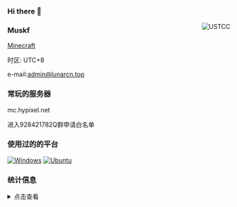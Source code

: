 ### Hi there 👋
<!--suppress HtmlDeprecatedAttribute -->
<img align="right" src="https://mc-heads.net/head/USTCC" alt="USTCC">

### Muskf

[Minecraft](https://www.minecraft.net/) 

时区: UTC+8

e-mail:admin@lunarcn.top


### 常玩的服务器
mc.hypixel.net


进入928421782Q群申请白名单

### 使用过的的平台

[![Windows](https://img.shields.io/badge/-Windows-black?logo=Windows&logoColor=fff)](https://www.microsoft.com/zh-cn/windows)
[![Ubuntu](https://img.shields.io/badge/-Ubuntu-black?logo=Ubuntu&logoColor=fff)](https://ubuntu.com/)

### 统计信息

<details>
  <summary>点击查看</summary>

![4o4E's GitHub stats](https://github-readme-stats.vercel.app/api?username=muskf&show_icons=true&count_private=true&theme=tokyonight)


[![GitHub Streak](https://github-readme-streak-stats.herokuapp.com/?user=muskf&theme=radical&date_format=%5BY.%5Dn.j&locale=zh)](https://git.io/streak-stats)


</details>
